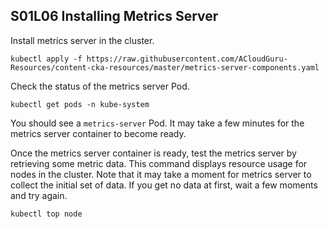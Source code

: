 ## S01L06 Installing Metrics Server

Install metrics server in the cluster.

```
kubectl apply -f https://raw.githubusercontent.com/ACloudGuru-Resources/content-cka-resources/master/metrics-server-components.yaml
```

Check the status of the metrics server Pod.

```
kubectl get pods -n kube-system
```

You should see a `metrics-server` Pod. It may take a few minutes for the metrics server container to become ready.

Once the metrics server container is ready, test the metrics server by retrieving some metric data. This command displays resource usage for nodes in the cluster. Note that it may take a moment for metrics server to collect the initial set of data. If you get no data at first, wait a few moments and try again.

```
kubectl top node
```
